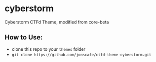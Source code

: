 # cyberstorm
Cyberstorm CTFd Theme, modified from core-beta

## How to Use:
- clone this repo to your `themes` folder
- ```git clone https://github.com/jonscafe/ctfd-theme-cyberstorm.git```

